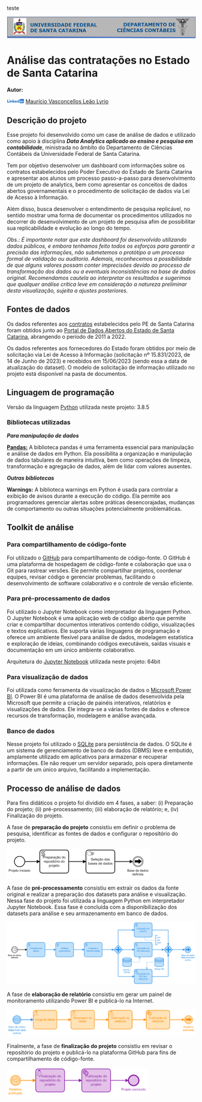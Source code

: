 teste

![imagem](Images/UFSC_Banner.png)

# Análise das contratações no Estado de Santa Catarina

**Autor:**

![imagem](Images/Linkedin_logo.png) [Maurício Vasconcellos Leão Lyrio](https://br.linkedin.com/in/maurício-vasconcellos-leão-lyrio-59773220)

## Descrição do projeto

Esse projeto foi desenvolvido como um case de análise de dados e utilizado como apoio à disciplina ***Data Analytics aplicado ao ensino e pesquisa em contabilidade***, ministrada no âmbito do Departamento de Ciências Contábeis da Universidade Federal de Santa Catarina.

Tem por objetivo desenvolver um dashboard com informações sobre os contratos estabelecidos pelo Poder Executivo do Estado de Santa Catarina e apresentar aos alunos um processo passo-a-passo para desenvolvimento de um projeto de analytics, bem como apresentar os conceitos de dados abertos governamentais e o procedimento de solicitação de dados via Lei de Acesso à Informação.

Além disso, busca desenvolver o entendimento de pesquisa replicável, no sentido mostrar uma forma de documentar os procedimentos utilizados no decorrer do desenvolvimento de um projeto de pesquisa afim de possibilitar sua replicabilidade e evolução ao longo do tempo.

*Obs.: É importante notar que este dashboard foi desenvolvido utilizando dados públicos, e embora tenhamos feito todos os esforços para garantir a precisão das informações, não submetemos o protótipo a um processo formal de validação ou auditoria. Ademais, reconhecemos a possibilidade de que alguns valores possam conter imprecisões devido ao processo de transformação dos dados ou a eventuais inconsistências na base de dados original. Recomendamos cautela ao interpretar os resultados e sugerimos que qualquer análise crítica leve em consideração a natureza preliminar desta visualização, sujeita a ajustes posteriores.*

## Fontes de dados

Os dados referentes aos [contratos](https://dados.sc.gov.br/dataset/contratos) estabelecidos pelo PE de Santa Catarina foram obtidos junto ao [Portal de Dados Abertos do Estado de Santa Catarina](https://dados.sc.gov.br/), abrangendo o período de 2011 a 2022.

Os dados referentes aos fornecedores do Estado foram obtidos por meio de solicitação via Lei de Acesso à Informação (solicitação nº 15.831/2023, de 14 de Junho de 2023) e recebidos em 15/06/2023 (sendo essa a data de atualização do dataset). O modelo de solicitação de informação utilizado no projeto está disponível na pasta de documentos.

## Linguagem de programação

Versão da linguagem [Python](https://www.python.org/) utilizada neste projeto: 3.8.5

### Bibliotecas utilizadas

***Para manipulação de dados***

**[Pandas:](https://pandas.pydata.org/)** A biblioteca pandas é uma ferramenta essencial para manipulação e análise de dados em Python. Ela possibilita a organização e manipulação de dados tabulares de maneira intuitiva, bem como operações de limpeza, transformação e agregação de dados, além de lidar com valores ausentes.

***Outras bibliotecas***

**Warnings:** A biblioteca warnings em Python é usada para controlar a exibição de avisos durante a execução do código. Ela permite aos programadores gerenciar alertas sobre práticas desencorajadas, mudanças de comportamento ou outras situações potencialmente problemáticas.

## Toolkit de análise

### Para compartilhamento de código-fonte

Foi utilizado o [GitHub](https://github.com/) para compartilhamento de código-fonte. O GitHub é uma plataforma de hospedagem de código-fonte e colaboração que usa o Git para rastrear versões. Ele permite compartilhar projetos, coordenar equipes, revisar código e gerenciar problemas, facilitando o desenvolvimento de software colaborativo e o controle de versão eficiente.

### Para pré-processamento de dados

Foi utilizado o Jupyter Notebook como interpretador da linguagem Python. O Jupyter Notebook é uma aplicação web de código aberto que permite criar e compartilhar documentos interativos contendo código, visualizações e textos explicativos. Ele suporta várias linguagens de programação e oferece um ambiente flexível para análise de dados, modelagem estatística e exploração de ideias, combinando códigos executáveis, saídas visuais e documentação em um único ambiente colaborativo.

Arquitetura do [Jupyter Notebook](https://jupyter.org/) utilizada neste projeto: 64bit

### Para visualização de dados

Foi utilizada como ferramenta de visualização de dados o [Microsoft Power BI](https://powerbi.microsoft.com/pt-br/). O Power BI é uma plataforma de análise de dados desenvolvida pela Microsoft que permite a criação de painéis interativos, relatórios e visualizações de dados. Ele integra-se a várias fontes de dados e oferece recursos de transformação, modelagem e análise avançada. 

### Banco de dados

Nesse projeto foi utilizado o [SQLite](https://www.sqlite.org/index.html) para persistência de dados. O SQLite é um sistema de gerenciamento de banco de dados (DBMS) leve e embutido, amplamente utilizado em aplicativos para armazenar e recuperar informações. Ele não requer um servidor separado, pois opera diretamente a partir de um único arquivo, facilitando a implementação.

## Processo de análise de dados

Para fins didáticos o projeto foi dividido em 4 fases, a saber: (i) Preparação do projeto; (ii) pré-processamento; (iii) elaboração de relatório; e, (iv) Finalização do projeto.

A fase de **preparação do projeto** consistiu em definir o problema de pesquisa, identificar as fontes de dados e configurar o repositório do projeto.

![imagem](Images/Data_analysis_process_1.png)

A fase de **pré-processamento** consistiu em extrair os dados da fonte original e realizar a preparação dos datasets para análise e visualização. Nessa fase do projeto foi utilizada a linguagem Python em interpretador Jupyter Notebook. Essa fase é concluída com a disponibilização dos datasets para análise e seu armazenamento em banco de dados.

![imagem](Images/Data_analysis_process_2.png)

A fase de **elaboração de relatório** consistiu em gerar um painel de monitoramento utilizando Power BI e publicá-lo na Internet.

![imagem](Images/Data_analysis_process_3.png)

Finalmente, a fase de **finalização do projeto** consistiu em revisar o repositório do projeto e publicá-lo na plataforma GitHub para fins de compartilhamento de código-fonte.

![imagem](Images/Data_analysis_process_4.png)